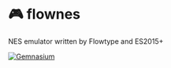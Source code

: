 # 🎮 flownes

NES emulator written by Flowtype and ES2015+

[![Gemnasium](https://img.shields.io/gemnasium/mathiasbynens/he.svg)]()